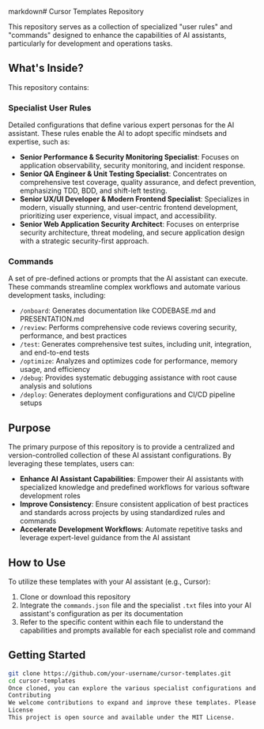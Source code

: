 markdown# Cursor Templates Repository

This repository serves as a collection of specialized "user rules" and "commands" designed to enhance the capabilities of AI assistants, particularly for development and operations tasks.

## What's Inside?

This repository contains:

### Specialist User Rules
Detailed configurations that define various expert personas for the AI assistant. These rules enable the AI to adopt specific mindsets and expertise, such as:

- **Senior Performance & Security Monitoring Specialist**: Focuses on application observability, security monitoring, and incident response.
- **Senior QA Engineer & Unit Testing Specialist**: Concentrates on comprehensive test coverage, quality assurance, and defect prevention, emphasizing TDD, BDD, and shift-left testing.
- **Senior UX/UI Developer & Modern Frontend Specialist**: Specializes in modern, visually stunning, and user-centric frontend development, prioritizing user experience, visual impact, and accessibility.
- **Senior Web Application Security Architect**: Focuses on enterprise security architecture, threat modeling, and secure application design with a strategic security-first approach.

### Commands
A set of pre-defined actions or prompts that the AI assistant can execute. These commands streamline complex workflows and automate various development tasks, including:

- `/onboard`: Generates documentation like CODEBASE.md and PRESENTATION.md
- `/review`: Performs comprehensive code reviews covering security, performance, and best practices
- `/test`: Generates comprehensive test suites, including unit, integration, and end-to-end tests
- `/optimize`: Analyzes and optimizes code for performance, memory usage, and efficiency
- `/debug`: Provides systematic debugging assistance with root cause analysis and solutions
- `/deploy`: Generates deployment configurations and CI/CD pipeline setups

## Purpose

The primary purpose of this repository is to provide a centralized and version-controlled collection of these AI assistant configurations. By leveraging these templates, users can:

- **Enhance AI Assistant Capabilities**: Empower their AI assistants with specialized knowledge and predefined workflows for various software development roles
- **Improve Consistency**: Ensure consistent application of best practices and standards across projects by using standardized rules and commands
- **Accelerate Development Workflows**: Automate repetitive tasks and leverage expert-level guidance from the AI assistant

## How to Use

To utilize these templates with your AI assistant (e.g., Cursor):

1. Clone or download this repository
2. Integrate the `commands.json` file and the specialist `.txt` files into your AI assistant's configuration as per its documentation
3. Refer to the specific content within each file to understand the capabilities and prompts available for each specialist role and command

## Getting Started

```bash
git clone https://github.com/your-username/cursor-templates.git
cd cursor-templates
Once cloned, you can explore the various specialist configurations and commands available in their respective files.
Contributing
We welcome contributions to expand and improve these templates. Please feel free to submit pull requests with new specialist roles, commands, or improvements to existing configurations.
License
This project is open source and available under the MIT License.
